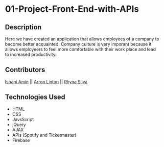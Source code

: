 # 01-Project-Front-End-with-APIs


## Description
Here we have created an application that allows employees of a company to become better acquainted. Company culture is very imporant because it allows employeers to feel more comfortable with their work place and lead to increased productivity.


## Contributors
[Ishani Amin](https://github.com/IshaniAmin) || [Arron Linton](https://github.com/ArronJLinton) || [Rhyna Silva](https://github.com/rhynas)

## Technologies Used
- HTML
- CSS
- JavsScript
- jQuery
- AJAX
- APIs (Spotify and Ticketmaster)
- Firebase